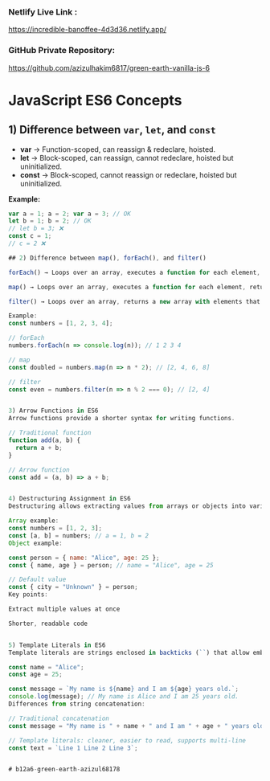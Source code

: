 
### Netlify Live Link :
https://incredible-banoffee-4d3d36.netlify.app/

### GitHub Private Repository: 
https://github.com/azizulhakim6817/green-earth-vanilla-js-6

# JavaScript ES6 Concepts

## 1) Difference between `var`, `let`, and `const`

- **var** → Function-scoped, can reassign & redeclare, hoisted.  
- **let** → Block-scoped, can reassign, cannot redeclare, hoisted but uninitialized.  
- **const** → Block-scoped, cannot reassign or redeclare, hoisted but uninitialized.  

**Example:**
```js
var a = 1; a = 2; var a = 3; // OK
let b = 1; b = 2; // OK
// let b = 3; ❌
const c = 1; 
// c = 2 ❌

## 2) Difference between map(), forEach(), and filter()

forEach() → Loops over an array, executes a function for each element, does not return a new array.

map() → Loops over an array, executes a function for each element, returns a new array with transformed values.

filter() → Loops over an array, returns a new array with elements that satisfy a condition.

Example:
const numbers = [1, 2, 3, 4];

// forEach
numbers.forEach(n => console.log(n)); // 1 2 3 4 

// map
const doubled = numbers.map(n => n * 2); // [2, 4, 6, 8]

// filter
const even = numbers.filter(n => n % 2 === 0); // [2, 4]


3) Arrow Functions in ES6
Arrow functions provide a shorter syntax for writing functions.

// Traditional function
function add(a, b) {
  return a + b;
}

// Arrow function
const add = (a, b) => a + b;


4) Destructuring Assignment in ES6
Destructuring allows extracting values from arrays or objects into variables concisely.

Array example:
const numbers = [1, 2, 3];
const [a, b] = numbers; // a = 1, b = 2
Object example:

const person = { name: "Alice", age: 25 };
const { name, age } = person; // name = "Alice", age = 25

// Default value
const { city = "Unknown" } = person;
Key points:

Extract multiple values at once

Shorter, readable code


5) Template Literals in ES6
Template literals are strings enclosed in backticks (``) that allow embedded expressions and multi-line strings.

const name = "Alice";
const age = 25;

const message = `My name is ${name} and I am ${age} years old.`;
console.log(message); // My name is Alice and I am 25 years old.
Differences from string concatenation:

// Traditional concatenation
const message = "My name is " + name + " and I am " + age + " years old.";

// Template literals: cleaner, easier to read, supports multi-line
const text = `Line 1 Line 2 Line 3`;


# b12a6-green-earth-azizul68178
